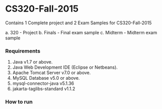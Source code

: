 # CS320-Fall-2015

Contains 1 Complete project and 2 Exam Samples for CS320-Fall-2015

a. 320 - Project
b. Finals - Final exam sample
c. Midterm - Midterm exam sample

### Requirements
1. Java v1.7 or above.
2. Java Web  Development IDE (Eclipse or Netbeans).
3. Apache Tomcat Server v7.0 or above.
4. MySQL Database v5.0 or above.
5. mysql-connector-java v5.1.36
6. jakarta-taglibs-standard v1.1.2

### How to run

